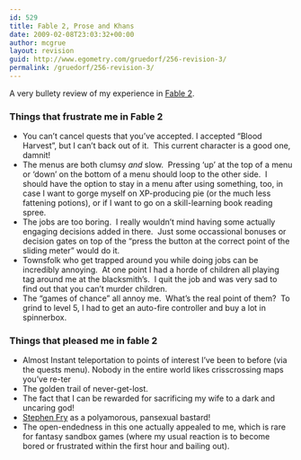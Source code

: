 ```yaml
---
id: 529
title: Fable 2, Prose and Khans
date: 2009-02-08T23:03:32+00:00
author: mcgrue
layout: revision
guid: http://www.egometry.com/gruedorf/256-revision-3/
permalink: /gruedorf/256-revision-3/
---
```

A very bullety review of my experience in <a href=http://www.lionhead.com/fable2/Default.aspx>Fable 2</a>.

### Things that frustrate me in Fable 2

  * You can&#8217;t cancel quests that you&#8217;ve accepted. I accepted &#8220;Blood Harvest&#8221;, but I can&#8217;t back out of it.  This current character is a good one, damnit!
  * The menus are both clumsy _and_ slow.  Pressing &#8216;up&#8217; at the top of a menu or &#8216;down&#8217; on the bottom of a menu should loop to the other side.  I should have the option to stay in a menu after using something, too, in case I want to gorge myself on XP-producing pie (or the much less fattening potions), or if I want to go on a skill-learning book reading spree.  
  * The jobs are too boring.  I really wouldn&#8217;t mind having some actually engaging decisions added in there.  Just some occassional bonuses or decision gates on top of the &#8220;press the button at the correct point of the sliding meter&#8221; would do it.
  * Townsfolk who get trapped around you while doing jobs can be incredibly annoying.  At one point I had a horde of children all playing tag around me at the blacksmith&#8217;s.  I quit the job and was very sad to find out that you can&#8217;t murder children.
  * The &#8220;games of chance&#8221; all annoy me.  What&#8217;s the real point of them?  To grind to level 5, I had to get an auto-fire controller and buy a lot in spinnerbox.

### Things that pleased me in fable 2

<div>
  <ul>
    <li>
      Almost Instant teleportation to points of interest I&#8217;ve been to before (via the quests menu). Nobody in the entire world likes crisscrossing maps you&#8217;ve re-ter
    </li>
    <li>
      The golden trail of never-get-lost.
    </li>
    <li>
      The fact that I can be rewarded for sacrificing my wife to a dark and uncaring god!
    </li>
    <li>
      <a href="http://www.stephenfry.com/">Stephen Fry</a> as a polyamorous, pansexual bastard!
    </li>
    <li>
      The open-endedness in this one actually appealed to me, which is rare for fantasy sandbox games (where my usual reaction is to become bored or frustrated within the first hour and bailing out).
    </li>
  </ul>
</div>